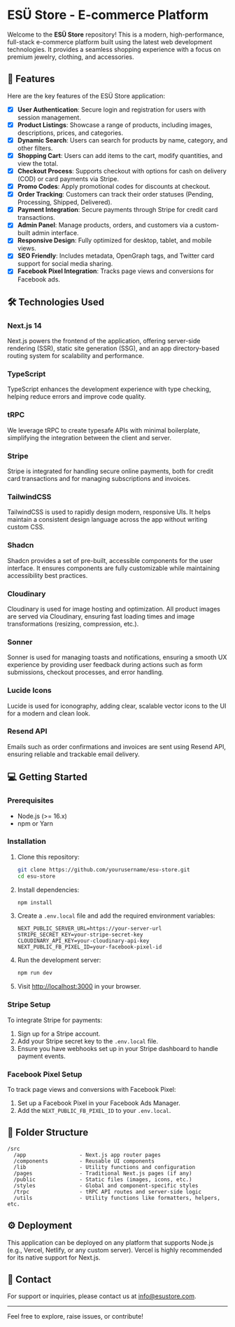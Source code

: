 # ESÜ Store - E-commerce Platform

Welcome to the **ESÜ Store** repository! This is a modern, high-performance, full-stack e-commerce platform built using the latest web development technologies. It provides a seamless shopping experience with a focus on premium jewelry, clothing, and accessories.

## 🚀 Features
Here are the key features of the ESÜ Store application:

- [x] **User Authentication**: Secure login and registration for users with session management.
- [x] **Product Listings**: Showcase a range of products, including images, descriptions, prices, and categories.
- [x] **Dynamic Search**: Users can search for products by name, category, and other filters.
- [x] **Shopping Cart**: Users can add items to the cart, modify quantities, and view the total.
- [x] **Checkout Process**: Supports checkout with options for cash on delivery (COD) or card payments via Stripe.
- [x] **Promo Codes**: Apply promotional codes for discounts at checkout.
- [x] **Order Tracking**: Customers can track their order statuses (Pending, Processing, Shipped, Delivered).
- [x] **Payment Integration**: Secure payments through Stripe for credit card transactions.
- [x] **Admin Panel**: Manage products, orders, and customers via a custom-built admin interface.
- [x] **Responsive Design**: Fully optimized for desktop, tablet, and mobile views.
- [x] **SEO Friendly**: Includes metadata, OpenGraph tags, and Twitter card support for social media sharing.
- [x] **Facebook Pixel Integration**: Tracks page views and conversions for Facebook ads.

## 🛠️ Technologies Used

### **Next.js 14**
Next.js powers the frontend of the application, offering server-side rendering (SSR), static site generation (SSG), and an app directory-based routing system for scalability and performance.

### **TypeScript**
TypeScript enhances the development experience with type checking, helping reduce errors and improve code quality.

### **tRPC**
We leverage tRPC to create typesafe APIs with minimal boilerplate, simplifying the integration between the client and server.

### **Stripe**
Stripe is integrated for handling secure online payments, both for credit card transactions and for managing subscriptions and invoices.

### **TailwindCSS**
TailwindCSS is used to rapidly design modern, responsive UIs. It helps maintain a consistent design language across the app without writing custom CSS.

### **Shadcn**
Shadcn provides a set of pre-built, accessible components for the user interface. It ensures components are fully customizable while maintaining accessibility best practices.

### **Cloudinary**
Cloudinary is used for image hosting and optimization. All product images are served via Cloudinary, ensuring fast loading times and image transformations (resizing, compression, etc.).

### **Sonner**
Sonner is used for managing toasts and notifications, ensuring a smooth UX experience by providing user feedback during actions such as form submissions, checkout processes, and error handling.

### **Lucide Icons**
Lucide is used for iconography, adding clear, scalable vector icons to the UI for a modern and clean look.

### **Resend API**
Emails such as order confirmations and invoices are sent using Resend API, ensuring reliable and trackable email delivery.

## 💻 Getting Started

### Prerequisites
- Node.js (>= 16.x)
- npm or Yarn

### Installation
1. Clone this repository:
   ```bash
   git clone https://github.com/yourusername/esu-store.git
   cd esu-store
   ```

2. Install dependencies:
   ```bash
   npm install
   ```

3. Create a `.env.local` file and add the required environment variables:
   ```
   NEXT_PUBLIC_SERVER_URL=https://your-server-url
   STRIPE_SECRET_KEY=your-stripe-secret-key
   CLOUDINARY_API_KEY=your-cloudinary-api-key
   NEXT_PUBLIC_FB_PIXEL_ID=your-facebook-pixel-id
   ```

4. Run the development server:
   ```bash
   npm run dev
   ```

5. Visit [http://localhost:3000](http://localhost:3000) in your browser.

### Stripe Setup
To integrate Stripe for payments:
1. Sign up for a Stripe account.
2. Add your Stripe secret key to the `.env.local` file.
3. Ensure you have webhooks set up in your Stripe dashboard to handle payment events.

### Facebook Pixel Setup
To track page views and conversions with Facebook Pixel:
1. Set up a Facebook Pixel in your Facebook Ads Manager.
2. Add the `NEXT_PUBLIC_FB_PIXEL_ID` to your `.env.local`.

## 📂 Folder Structure

```
/src
  /app                 - Next.js app router pages
  /components          - Reusable UI components
  /lib                 - Utility functions and configuration
  /pages               - Traditional Next.js pages (if any)
  /public              - Static files (images, icons, etc.)
  /styles              - Global and component-specific styles
  /trpc                - tRPC API routes and server-side logic
  /utils               - Utility functions like formatters, helpers, etc.
```

## ⚙️ Deployment

This application can be deployed on any platform that supports Node.js (e.g., Vercel, Netlify, or any custom server). Vercel is highly recommended for its native support for Next.js.

## 📧 Contact
For support or inquiries, please contact us at [info@esustore.com](mailto:info@esustore.com).

---

Feel free to explore, raise issues, or contribute! 